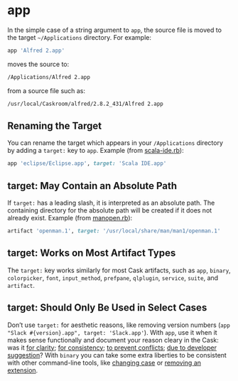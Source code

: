 # app

In the simple case of a string argument to `app`, the source file is moved to the target `~/Applications` directory. For example:

```ruby
app 'Alfred 2.app'
```

moves the source to:

```bash
/Applications/Alfred 2.app
```

from a source file such as:

```bash
/usr/local/Caskroom/alfred/2.8.2_431/Alfred 2.app
```

## Renaming the Target

You can rename the target which appears in your `/Applications` directory by adding a `target:` key to `app`. Example (from [scala-ide.rb](https://github.com/caskroom/homebrew-cask/blob/312ae841f1f1b2ec07f4d88b7dfdd7fbdf8d4f94/Casks/scala-ide.rb#L21)):

```ruby
app 'eclipse/Eclipse.app', target: 'Scala IDE.app'
```

## target: May Contain an Absolute Path

If `target:` has a leading slash, it is interpreted as an absolute path. The containing directory for the absolute path will be created if it does not already exist. Example (from [manopen.rb](https://github.com/caskroom/homebrew-cask/blob/312ae841f1f1b2ec07f4d88b7dfdd7fbdf8d4f94/Casks/manopen.rb#L12)):

```ruby
artifact 'openman.1', target: '/usr/local/share/man/man1/openman.1'
```

## target: Works on Most Artifact Types

The `target:` key works similarly for most Cask artifacts, such as `app`, `binary`, `colorpicker`, `font`, `input_method`, `prefpane`, `qlplugin`, `service`, `suite`, and `artifact`.

## target: Should Only Be Used in Select Cases

Don’t use `target:` for aesthetic reasons, like removing version numbers (`app "Slack #{version}.app", target: 'Slack.app'`). With `app`, use it when it makes sense functionally and document your reason cleary in the Cask: was it [for clarity](https://github.com/caskroom/homebrew-cask/blob/312ae841f1f1b2ec07f4d88b7dfdd7fbdf8d4f94/Casks/imagemin.rb#L12); [for consistency](https://github.com/caskroom/homebrew-cask/blob/d2a6b26df69fc28c4d84d6f5198b2b652c2f414d/Casks/devonthink-pro-office.rb#L16); [to prevent conflicts](https://github.com/caskroom/homebrew-cask/blob/bd6dc1a64e0bdd35ba0e20789045ea023b0b6aed/Casks/flash-player-debugger.rb#L11#L12); [due to developer suggestion](https://github.com/caskroom/homebrew-cask/blob/ff3e9c4a6623af44b8a071027e8dcf3f4edfc6d9/Casks/kivy.rb#L12)? With `binary` you can take some extra liberties to be consistent with other command-line tools, like [changing case](https://github.com/caskroom/homebrew-cask/blob/6e4eb6ba58ca0d9e6d42a1d78856cc8a35cf5fce/Casks/diffmerge.rb#L11) or [removing an extension](https://github.com/caskroom/homebrew-cask/blob/312ae841f1f1b2ec07f4d88b7dfdd7fbdf8d4f94/Casks/filebot.rb#L12).
